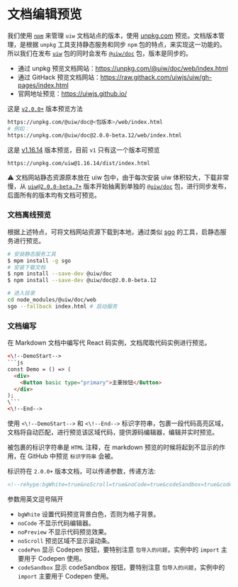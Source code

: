 文档编辑预览
===

我们使用 [`npm`](https://www.npmjs.com/package/@uiw/doc) 来管理 `uiw` 文档站点的版本，使用 [unpkg.com](https://unpkg.com/@uiw/doc/web/index.html) 预览。文档版本管理，是根据 `unpkg` 工具支持静态服务和同步 `npm` 包的特点，来实现这一功能的。所以我们在发布 [`uiw`](https://www.npmjs.com/package/uiw) 包的同时会发布 [`@uiw/doc`](https://www.npmjs.com/package/@uiw/doc) 包，版本是同步的。

- 通过 unpkg 预览文档网站：https://unpkg.com/@uiw/doc/web/index.html  
- 通过 GitHack 预览文档网站：https://raw.githack.com/uiwjs/uiw/gh-pages/index.html
- 官网地址预览：https://uiwjs.github.io/  

这是 [`v2.0.0+`](https://unpkg.com/@uiw/doc@2.0.1/web/index.html) 版本预览方法

```bash
https://unpkg.com/@uiw/doc@<包版本>/web/index.html
# 例如：
https://unpkg.com/@uiw/doc@2.0.0-beta.12/web/index.html
```

这是 [v1.16.14](https://unpkg.com/uiw@1.16.14/dist/index.html) 版本预览，目前 `v1` 只有这一个版本可预览

```
https://unpkg.com/uiw@1.16.14/dist/index.html
```

⚠️ 文档网站静态资源原本放在 uiw 包中，由于每次安装 uiw 体积较大，下载非常慢，从 [`uiw@2.0.0-beta.7+`](https://unpkg.com/@uiw/doc/web/index.html) 版本开始抽离到单独的 [`@uiw/doc`](https://www.npmjs.com/package/@uiw/doc) 包，进行同步发布，后面所有的版本均有文档可预览。

### 文档离线预览

根据上述特点，可将文档网站资源下载到本地，通过类似 [sgo](https://www.npmjs.com/package/sgo) 的工具，启静态服务进行预览。

```bash
# 安装静态服务工具
$ mpm install -g sgo
# 安装下载文档
$ npm install --save-dev @uiw/doc
$ npm install --save-dev @uiw/doc@2.0.0-beta.12

# 进入目录
cd node_modules/@uiw/doc/web
sgo --fallback index.html # 启动服务
```

### 文档编写

在 Markdown 文档中编写代 React 码实例，文档爬取代码实例进行预览。


```html
<\!--DemoStart--> 
```js
const Demo = () => (
  <div>
    <Button basic type="primary">主要按钮</Button>
  </div>
);
\```
<\!--End-->
```

使用 `<\!--DemoStart-->` 和 `<\!--End-->` 标识字符串，包裹一段代码高亮区域，文档将自动匹配，进行预览该区域代码，提供源码编辑器，编辑并实时预览。

被包裹的标识字符串是 `HTML` 注释，在 markdown 预览的时候将起到不显示的作用，在 GitHub 中预览 `标识字符串` 会被。

标识符在 `2.0.0+` 版本文档，可以传递参数，传递方法: 

```markdown
<!--rehype:bgWhite=true&noScroll=true&noCode=true&codeSandbox=true&codePen=true-->
```

参数用英文逗号隔开

- `bgWhite` 设置代码预览背景白色，否则为格子背景。
- `noCode` 不显示代码编辑器。 
- `noPreview` 不显示代码预览效果。
- `noScroll` 预览区域不显示滚动条。
- `codePen` 显示 Codepen 按钮，要特别注意 `包导入的问题`，实例中的 `import` 主要用于 Codepen 使用。
- `codeSandbox` 显示 codeSandbox 按钮，要特别注意 `包导入的问题`，实例中的 `import` 主要用于 Codepen 使用。

